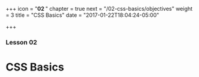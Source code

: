 +++
icon = "<b>02 </b>"
chapter = true
next = "/02-css-basics/objectives"
weight = 3
title = "CSS Basics"
date = "2017-01-22T18:04:24-05:00"

+++

### Lesson 02

# CSS Basics
